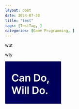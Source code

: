 ```yaml
---
layout: post
date: 2024-07-30
title: "test"
tags: [TestTag, ]
categories: [Game Programming, ]
---
```


wut


wty


![0](/assets/img/2024-07-30-test.md/0.png)

